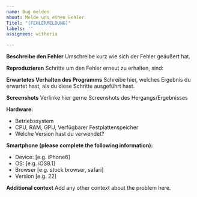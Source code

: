 ```yaml
---
name: Bug melden
about: Melde uns einen Fehler
Titel: "[FEHLERMELDUNG]"
labels: ''
assignees: witheria

---
```


**Beschreibe den Fehler**
Umschreibe kurz wie sich der Fehler geäußert hat.

**Reproduzieren**
Schritte um den Fehler erneut zu erhalten, sind:

**Erwartetes Verhalten des Programms**
Schreibe hier, welches Ergebnis du erwartet hast, als du diese Schritte ausgeführt hast.

**Screenshots**
Verlinke hier gerne Screenshots des Hergangs/Ergebnisses

**Hardware:**
 - Betriebssystem
 - CPU, RAM, GPU, Verfügbarer Festplattenspeicher
 - Welche Version hast du verwendet?

**Smartphone (please complete the following information):**
 - Device: [e.g. iPhone6]
 - OS: [e.g. iOS8.1]
 - Browser [e.g. stock browser, safari]
 - Version [e.g. 22]

**Additional context**
Add any other context about the problem here.
